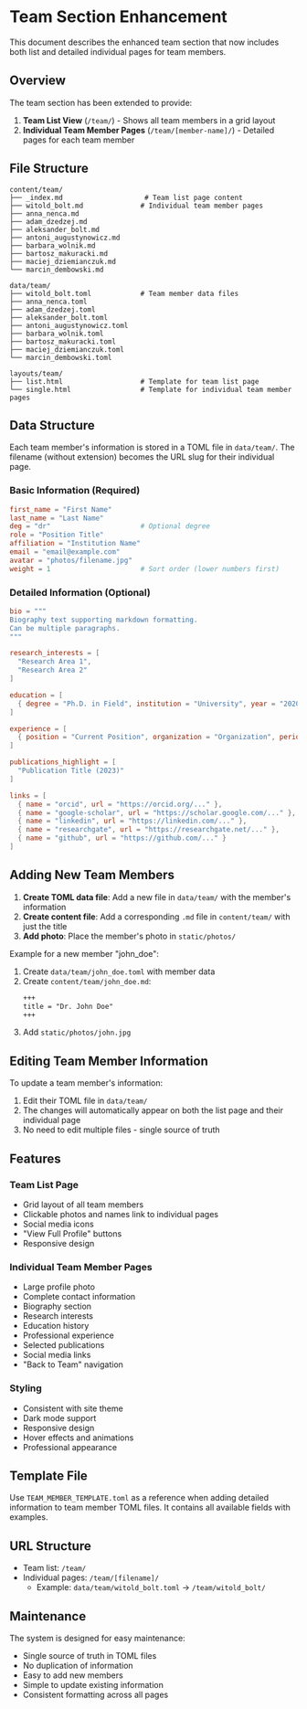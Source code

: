 # Team Section Enhancement

This document describes the enhanced team section that now includes both list and detailed individual pages for team members.

## Overview

The team section has been extended to provide:
1. **Team List View** (`/team/`) - Shows all team members in a grid layout
2. **Individual Team Member Pages** (`/team/[member-name]/`) - Detailed pages for each team member

## File Structure

```
content/team/
├── _index.md                    # Team list page content
├── witold_bolt.md              # Individual team member pages
├── anna_nenca.md
├── adam_dzedzej.md
├── aleksander_bolt.md
├── antoni_augustynowicz.md
├── barbara_wolnik.md
├── bartosz_makuracki.md
├── maciej_dziemianczuk.md
└── marcin_dembowski.md

data/team/
├── witold_bolt.toml            # Team member data files
├── anna_nenca.toml
├── adam_dzedzej.toml
├── aleksander_bolt.toml
├── antoni_augustynowicz.toml
├── barbara_wolnik.toml
├── bartosz_makuracki.toml
├── maciej_dziemianczuk.toml
└── marcin_dembowski.toml

layouts/team/
├── list.html                   # Template for team list page
└── single.html                 # Template for individual team member pages
```

## Data Structure

Each team member's information is stored in a TOML file in `data/team/`. The filename (without extension) becomes the URL slug for their individual page.

### Basic Information (Required)
```toml
first_name = "First Name"
last_name = "Last Name"
deg = "dr"                      # Optional degree
role = "Position Title"
affiliation = "Institution Name"
email = "email@example.com"
avatar = "photos/filename.jpg"
weight = 1                      # Sort order (lower numbers first)
```

### Detailed Information (Optional)
```toml
bio = """
Biography text supporting markdown formatting.
Can be multiple paragraphs.
"""

research_interests = [
  "Research Area 1",
  "Research Area 2"
]

education = [
  { degree = "Ph.D. in Field", institution = "University", year = "2020" }
]

experience = [
  { position = "Current Position", organization = "Organization", period = "2020 - Present", description = "Description" }
]

publications_highlight = [
  "Publication Title (2023)"
]

links = [
  { name = "orcid", url = "https://orcid.org/..." },
  { name = "google-scholar", url = "https://scholar.google.com/..." },
  { name = "linkedin", url = "https://linkedin.com/..." },
  { name = "researchgate", url = "https://researchgate.net/..." },
  { name = "github", url = "https://github.com/..." }
]
```

## Adding New Team Members

1. **Create TOML data file**: Add a new file in `data/team/` with the member's information
2. **Create content file**: Add a corresponding `.md` file in `content/team/` with just the title
3. **Add photo**: Place the member's photo in `static/photos/`

Example for a new member "john_doe":

1. Create `data/team/john_doe.toml` with member data
2. Create `content/team/john_doe.md`:
   ```markdown
   +++
   title = "Dr. John Doe"
   +++
   ```
3. Add `static/photos/john.jpg`

## Editing Team Member Information

To update a team member's information:
1. Edit their TOML file in `data/team/`
2. The changes will automatically appear on both the list page and their individual page
3. No need to edit multiple files - single source of truth

## Features

### Team List Page
- Grid layout of all team members
- Clickable photos and names link to individual pages
- Social media icons
- "View Full Profile" buttons
- Responsive design

### Individual Team Member Pages
- Large profile photo
- Complete contact information
- Biography section
- Research interests
- Education history
- Professional experience
- Selected publications
- Social media links
- "Back to Team" navigation

### Styling
- Consistent with site theme
- Dark mode support
- Responsive design
- Hover effects and animations
- Professional appearance

## Template File

Use `TEAM_MEMBER_TEMPLATE.toml` as a reference when adding detailed information to team member TOML files. It contains all available fields with examples.

## URL Structure

- Team list: `/team/`
- Individual pages: `/team/[filename]/`
  - Example: `data/team/witold_bolt.toml` → `/team/witold_bolt/`

## Maintenance

The system is designed for easy maintenance:
- Single source of truth in TOML files
- No duplication of information
- Easy to add new members
- Simple to update existing information
- Consistent formatting across all pages
